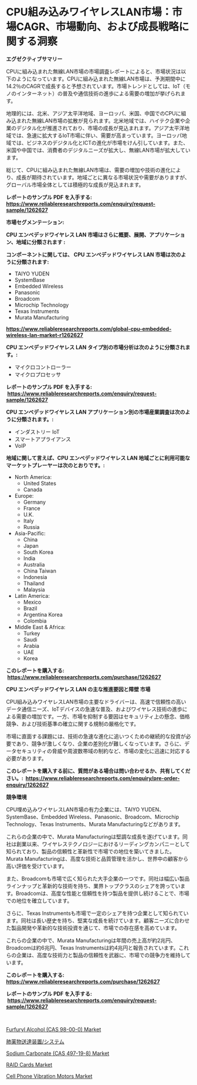 <p><h1>CPU組み込みワイヤレスLAN市場：市場CAGR、市場動向、および成長戦略に関する洞察</h1></p><p><strong>エグゼクティブサマリー</strong></p>
<p><p>CPUに組み込まれた無線LAN市場の市場調査レポートによると、市場状況は以下のようになっています。CPUに組み込まれた無線LAN市場は、予測期間中に14.2％のCAGRで成長すると予想されています。市場トレンドとしては、IoT（モノのインターネット）の普及や通信技術の進歩による需要の増加が挙げられます。</p><p>地理的には、北米、アジア太平洋地域、ヨーロッパ、米国、中国でのCPUに組み込まれた無線LAN市場の拡散が見られます。北米地域では、ハイテク企業や企業のデジタル化が推進されており、市場の成長が見込まれます。アジア太平洋地域では、急速に拡大するIoT市場に伴い、需要が高まっています。ヨーロッパ地域では、ビジネスのデジタル化とICTの進化が市場をけん引しています。また、米国や中国では、消費者のデジタルニーズが拡大し、無線LAN市場が拡大しています。</p><p>総じて、CPUに組み込まれた無線LAN市場は、需要の増加や技術の進化により、成長が期待されています。地域ごとに異なる市場状況や需要がありますが、グローバル市場全体としては積極的な成長が見込まれます。</p></p>
<p><strong>レポートのサンプル PDF を入手する: <a href="https://www.reliableresearchreports.com/enquiry/request-sample/1262627">https://www.reliableresearchreports.com/enquiry/request-sample/1262627</a></strong></p>
<p><strong>市場セグメンテーション:</strong></p>
<p><strong> CPU エンベデッドワイヤレス LAN 市場はさらに概要、展開、アプリケーション、地域に分類されます :</strong></p>
<p><strong>コンポーネントに関しては、 CPU エンベデッドワイヤレス LAN 市場は次のように分類されます: &nbsp;</strong></p>
<p><ul><li>TAIYO YUDEN</li><li>SystemBase</li><li>Embedded Wireless</li><li>Panasonic</li><li>Broadcom</li><li>Microchip Technology</li><li>Texas Instruments</li><li>Murata Manufacturing</li></ul></p>
<p><strong><a href="https://www.reliableresearchreports.com/global-cpu-embedded-wireless-lan-market-r1262627">https://www.reliableresearchreports.com/global-cpu-embedded-wireless-lan-market-r1262627</a></strong></p>
<p><strong> CPU エンベデッドワイヤレス LAN タイプ別の市場分析は次のように分類されます。:</strong></p>
<p><ul><li>マイクロコントローラー</li><li>マイクロプロセッサ</li></ul></p>
<p><strong>レポートのサンプル PDF を入手する: &nbsp;<a href="https://www.reliableresearchreports.com/enquiry/request-sample/1262627">https://www.reliableresearchreports.com/enquiry/request-sample/1262627</a></strong></p>
<p><strong> CPU エンベデッドワイヤレス LAN アプリケーション別の市場産業調査は次のように分類されます。:</strong></p>
<p><ul><li>インダストリー IoT</li><li>スマートアプライアンス</li><li>VoIP</li></ul></p>
<p><strong>地域に関して言えば、CPU エンベデッドワイヤレス LAN 地域ごとに利用可能なマーケットプレーヤーは次のとおりです。:</strong></p>
<p><ul>
    <li>
        North America:
        <ul>
            <li>United States</li>
            <li>Canada</li>
        </ul>
    </li>
    <li>
        Europe:
        <ul>
            <li>Germany</li>
            <li>France</li>
            <li>U.K.</li>
            <li>Italy</li>
            <li>Russia</li>
        </ul>
    </li>
    <li>
        Asia-Pacific:
        <ul>
            <li>China</li>
            <li>Japan</li>
            <li>South Korea</li>
            <li>India</li>
            <li>Australia</li>
            <li>China Taiwan</li>
            <li>Indonesia</li>
            <li>Thailand</li>
            <li>Malaysia</li>
        </ul>
    </li>
    <li>
        Latin America:
        <ul>
            <li>Mexico</li>
            <li>Brazil</li>
            <li>Argentina Korea</li>
            <li>Colombia</li>
        </ul>
    </li>
    <li>
        Middle East & Africa:
        <ul>
            <li>Turkey</li>
            <li>Saudi</li>
            <li>Arabia</li>
            <li>UAE</li>
            <li>Korea</li>
        </ul>
    </li>
    </ul></p>
<p><strong>このレポートを購入する: &nbsp;<a href="https://www.reliableresearchreports.com/purchase/1262627">https://www.reliableresearchreports.com/purchase/1262627</a></strong></p>
<p><strong>CPU エンベデッドワイヤレス LAN の主な推進要因と障壁 市場</strong></p>
<p><p>CPU組み込みワイヤレスLAN市場の主要なドライバーは、高速で信頼性の高いデータ通信ニーズ、IoTデバイスの急速な普及、およびワイヤレス技術の進歩による需要の増加です。一方、市場を抑制する要因はセキュリティ上の懸念、価格競争、および技術基準の確立に関する規制の厳格化です。</p><p>市場に直面する課題には、技術の急速な進化に追いつくための継続的な投資が必要であり、競争が激しくなり、企業の差別化が難しくなっています。さらに、データセキュリティの脅威や周波数帯域の制約など、市場の変化に迅速に対応する必要があります。</p></p>
<p><strong>このレポートを購入する前に、質問がある場合は問い合わせるか、共有してください。:&nbsp; <a href="https://www.reliableresearchreports.com/enquiry/pre-order-enquiry/1262627">https://www.reliableresearchreports.com/enquiry/pre-order-enquiry/1262627</a></strong></p>
<p><strong>競争環境</strong></p>
<p><p>CPU埋め込みワイヤレスLAN市場の有力企業には、TAIYO YUDEN、SystemBase、Embedded Wireless、Panasonic、Broadcom、Microchip Technology、Texas Instruments、Murata Manufacturingなどがあります。</p><p>これらの企業の中で、Murata Manufacturingは堅調な成長を遂げています。同社は創業以来、ワイヤレステクノロジーにおけるリーディングカンパニーとして知られており、製品の信頼性と革新性で市場での地位を築いてきました。Murata Manufacturingは、高度な技術と品質管理を活かし、世界中の顧客から高い評価を受けています。</p><p>また、Broadcomも市場で広く知られた大手企業の一つです。同社は幅広い製品ラインナップと革新的な技術を持ち、業界トップクラスのシェアを誇っています。Broadcomは、高度な性能と信頼性を持つ製品を提供し続けることで、市場での地位を確立しています。</p><p>さらに、Texas Instrumentsも市場で一定のシェアを持つ企業として知られています。同社は長い歴史を持ち、堅実な成長を続けています。顧客ニーズに合わせた製品開発や革新的な技術投資を通じて、市場での存在感を高めています。</p><p>これらの企業の中で、Murata Manufacturingは年間の売上高が約2兆円、Broadcomは約6兆円、Texas Instrumentsは約4兆円と報告されています。これらの企業は、高度な技術力と製品の信頼性を武器に、市場での競争力を維持しています。</p></p>
<p><strong>このレポートを購入する: &nbsp; <a href="https://www.reliableresearchreports.com/purchase/1262627">https://www.reliableresearchreports.com/purchase/1262627</a></strong></p>
<p><strong>レポートのサンプル PDF を入手する: &nbsp;<a href="https://www.reliableresearchreports.com/enquiry/request-sample/1262627">https://www.reliableresearchreports.com/enquiry/request-sample/1262627</a></strong><strong></strong></p>
<p>&nbsp;</p>
<p><p><a href="https://github.com/nancykennedykellievqfqt2/Market-Research-Report-List-2/blob/main/furfuryl-alcohol-cas-98-00-0-market.md">Furfuryl Alcohol (CAS 98-00-0) Market</a></p><p><a href="https://github.com/NovaStamm2023/Market-Research-Report-List-1/blob/main/738692588729.md">肺薬物送達装置/システム</a></p><p><a href="https://github.com/RosemarieLeffler2023/Market-Research-Report-List-1/blob/main/sodium-carbonate-cas-497-19-8-market.md">Sodium Carbonate (CAS 497-19-8) Market</a></p><p><a href="https://issuu.com/reportprime-2/docs/raid-cards-market-size-2030.pptx">RAID Cards Market</a></p><p><a href="https://issuu.com/reportprime-2/docs/cell-phone-vibration-motors-market-size-2030.pptx">Cell Phone Vibration Motors Market</a></p></p>